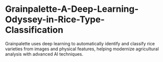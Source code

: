 # Grainpalette-A-Deep-Learning-Odyssey-in-Rice-Type-Classification
Grainpalette uses deep learning to automatically identify and classify rice varieties from images and physical features, helping modernize agricultural analysis with advanced AI techniques.
